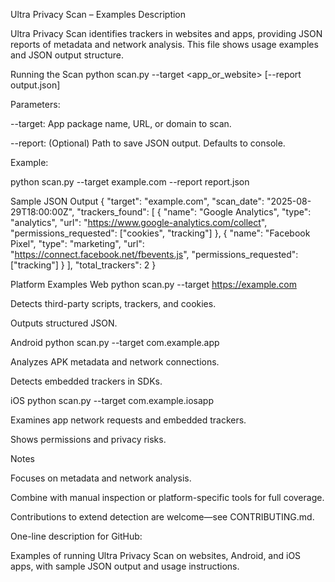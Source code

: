 Ultra Privacy Scan – Examples
Description

Ultra Privacy Scan identifies trackers in websites and apps, providing JSON reports of metadata and network analysis. This file shows usage examples and JSON output structure.

Running the Scan
python scan.py --target <app_or_website> [--report output.json]


Parameters:

--target: App package name, URL, or domain to scan.

--report: (Optional) Path to save JSON output. Defaults to console.

Example:

python scan.py --target example.com --report report.json

Sample JSON Output
{
  "target": "example.com",
  "scan_date": "2025-08-29T18:00:00Z",
  "trackers_found": [
    {
      "name": "Google Analytics",
      "type": "analytics",
      "url": "https://www.google-analytics.com/collect",
      "permissions_requested": ["cookies", "tracking"]
    },
    {
      "name": "Facebook Pixel",
      "type": "marketing",
      "url": "https://connect.facebook.net/fbevents.js",
      "permissions_requested": ["tracking"]
    }
  ],
  "total_trackers": 2
}

Platform Examples
Web
python scan.py --target https://example.com


Detects third-party scripts, trackers, and cookies.

Outputs structured JSON.

Android
python scan.py --target com.example.app


Analyzes APK metadata and network connections.

Detects embedded trackers in SDKs.

iOS
python scan.py --target com.example.iosapp


Examines app network requests and embedded trackers.

Shows permissions and privacy risks.

Notes

Focuses on metadata and network analysis.

Combine with manual inspection or platform-specific tools for full coverage.

Contributions to extend detection are welcome—see CONTRIBUTING.md.

One-line description for GitHub:

Examples of running Ultra Privacy Scan on websites, Android, and iOS apps, with sample JSON output and usage instructions.
